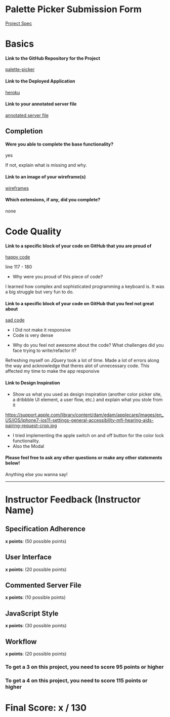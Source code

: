 # Palette Picker Submission Form

[Project Spec](http://frontend.turing.io/projects/palette-picker.html)

# Basics

#### Link to the GitHub Repository for the Project
[palette-picker](https://github.com/sojurner/palette-picker)

#### Link to the Deployed Application
[heroku](https://polo--picker.herokuapp.com)

#### Link to your annotated server file
[annotated server file](https://github.com/sojurner/palette-picker/tree/comments-final)

## Completion

#### Were you able to complete the base functionality?

yes

If not, explain what is missing and why.

#### Link to an image of your wireframe(s)
[wireframes](https://balsamiq.cloud/s5rnom0/pj05wtm/r2278)

#### Which extensions, if any, did you complete?

none

# Code Quality

#### Link to a specific block of your code on GitHub that you are proud of
[happy code](https://github.com/sojurner/palette-picker/blob/master/public/script.js)

line 117 - 180

* Why were you proud of this piece of code?

I learned how complex and sophisticated programming a keyboard is.  It was a big struggle but very fun to do.

#### Link to a specific block of your code on GitHub that you feel not great about
[sad code]()

- I Did not make it responsive
- Code is very dense

* Why do you feel not awesome about the code? What challenges did you face trying to write/refactor it?

Refreshing myself on JQuery took a lot of time.  Made a lot of errors along the way and acknowledge that theres alot of unnecessary code.  This affected my time to make the app responsive

#### Link to Design Inspiration

* Show us what you used as design inspiration (another color picker site, a dribbble UI element, a user flow, etc.) and explain what you stole from it

https://support.apple.com/library/content/dam/edam/applecare/images/en_US/iOS/iphone7-ios11-settings-general-accessibility-mfi-hearing-aids-pairing-request-crop.jpg

 - I tried implementing the apple switch on and off button for the color lock functionality.
 - Also the Modal

#### Please feel free to ask any other questions or make any other statements below!

Anything else you wanna say!

-----


# Instructor Feedback (Instructor Name)

## Specification Adherence

**x points**: (50 possible points)

## User Interface

**x points**: (20 possible points)

## Commented Server File

**x points**: (10 possible points)

## JavaScript Style

**x points**: (30 possible points)

## Workflow

**x points**: (20 possible points)


### To get a 3 on this project, you need to score 95 points or higher
### To get a 4 on this project, you need to score 115 points or higher

# Final Score: x / 130
